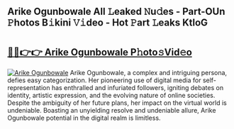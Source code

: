 ## Arike Ogunbowale All 𝙻eaked 𝙽u𝚍es - Part-OUn 𝙿hotos B𝚒kini 𝚅𝚒deo - Hot 𝙿art 𝙻eaks KtloG

# <h2><a href="http://ld64a3.urlbe.top/?page=Arike+Ogunbowale">🔗🔗👉👉 Arike Ogunbowale P𝚑oto𝚜Vid𝚎o</a></h2>

[![Arike Ogunbowale](https://i.imgur.com/eBuTRDB.gif)](http://ld64a3.urlbe.top/?page=Arike+Ogunbowale)
Arike Ogunbowale, a complex and intriguing persona, defies easy categorization. Her pioneering use of digital media for self-representation has enthralled and infuriated followers, igniting debates on identity, artistic expression, and the evolving nature of online societies. Despite the ambiguity of her future plans, her impact on the virtual world is undeniable. Boasting an unyielding resolve and undeniable allure, Arike Ogunbowale potential in the digital realm is limitless.
